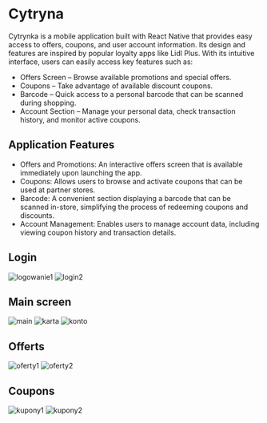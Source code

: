 # Cytryna
Cytrynka is a mobile application built with React Native that provides easy access to offers, coupons, and user account information. Its design and features are inspired by popular loyalty apps like Lidl Plus. With its intuitive interface, users can easily access key features such as:

- Offers Screen – Browse available promotions and special offers.
- Coupons – Take advantage of available discount coupons.
- Barcode – Quick access to a personal barcode that can be scanned during shopping.
- Account Section – Manage your personal data, check transaction history, and monitor active coupons.
## Application Features
- Offers and Promotions: An interactive offers screen that is available immediately upon launching the app.
- Coupons: Allows users to browse and activate coupons that can be used at partner stores.
- Barcode: A convenient section displaying a barcode that can be scanned in-store, simplifying the process of redeeming coupons and discounts.
- Account Management: Enables users to manage account data, including viewing coupon history and transaction details.

## Login
![logowanie1](https://github.com/user-attachments/assets/7b7dc17b-e231-44ed-b916-c22c51e1a0dc)
![login2](https://github.com/user-attachments/assets/56025d85-c0fd-41f1-95b3-6bf6ee0e156e)

## Main screen
![main](https://github.com/user-attachments/assets/638708ff-c502-485c-8708-3de044912f50)
![karta](https://github.com/user-attachments/assets/223bf130-f3ab-4d24-90be-ecd37aa348a7)
![konto](https://github.com/user-attachments/assets/183691e7-3414-44bd-a964-c5f10bd7e97c)


## Offerts
![oferty1](https://github.com/user-attachments/assets/d2594e1e-8bc3-43b7-abab-0fb4a9e85f32)
![oferty2](https://github.com/user-attachments/assets/ee179b99-53d5-4280-a41e-5d055471fc52)

## Coupons
![kupony1](https://github.com/user-attachments/assets/e8f478c4-989c-4cc8-a19a-8c3c0ef9c1fd)
![kupony2](https://github.com/user-attachments/assets/6b888429-4fb5-471a-9668-69a9651ee7f3)
